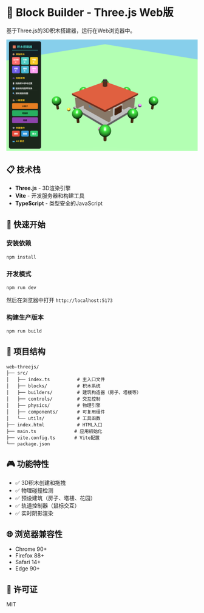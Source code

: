# 🧱 Block Builder - Three.js Web版

基于Three.js的3D积木搭建器，运行在Web浏览器中。

![运行截图](screenshots/image.png)

## 📋 技术栈

- **Three.js** - 3D渲染引擎
- **Vite** - 开发服务器和构建工具
- **TypeScript** - 类型安全的JavaScript

## 🚀 快速开始

### 安装依赖

```bash
npm install
```

### 开发模式

```bash
npm run dev
```

然后在浏览器中打开 `http://localhost:5173`

### 构建生产版本

```bash
npm run build
```

## 📁 项目结构

```
web-threejs/
├── src/
│   ├── index.ts          # 主入口文件
│   ├── blocks/           # 积木系统
│   ├── builders/         # 建筑构造器（房子、塔楼等）
│   ├── controls/         # 交互控制
│   ├── physics/          # 物理引擎
│   ├── components/       # 可复用组件
│   └── utils/            # 工具函数
├── index.html            # HTML入口
├── main.ts              # 应用初始化
├── vite.config.ts       # Vite配置
└── package.json
```

## 🎮 功能特性

- ✅ 3D积木创建和拖拽
- ✅ 物理碰撞检测
- ✅ 预设建筑（房子、塔楼、花园）
- ✅ 轨道控制器（鼠标交互）
- ✅ 实时阴影渲染

## 🌐 浏览器兼容性

- Chrome 90+
- Firefox 88+
- Safari 14+
- Edge 90+

## 📝 许可证

MIT
